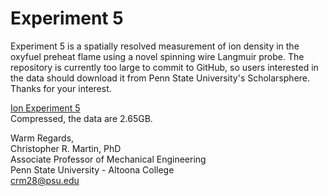 # Experiment 5

Experiment 5 is a spatially resolved measurement of ion density in the oxyfuel preheat flame using a novel spinning wire Langmuir probe.  The repository is currently too large to commit to GitHub, so users interested in the data should download it from Penn State University's Scholarsphere.  Thanks for your interest.

[Ion Experiment 5](https://scholarsphere.psu.edu/resources/237135cf-9b48-4f24-b4f2-c51e84266b05)  
Compressed, the data are 2.65GB.  


Warm Regards,  
Christopher R. Martin, PhD  
Associate Professor of Mechanical Engineering  
Penn State University - Altoona College  
[crm28@psu.edu](mailto:crm28@psu.edu)

